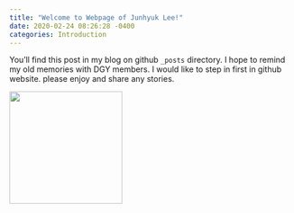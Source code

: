 ```yaml
---
title: "Welcome to Webpage of Junhyuk Lee!"
date: 2020-02-24 08:26:28 -0400
categories: Introduction 
---
```


You’ll find this post in my blog on github `_posts` directory.  I hope to remind my old memories with DGY members. 
I would like to step in first in github website. 
please enjoy and share any stories. 

<div>
<img width = "200" src = "https://user-images.githubusercontent.com/5698411/75114613-e2e78f00-569a-11ea-85e5-7efc53bb861e.jpg">
</div>
